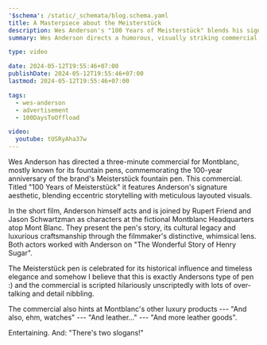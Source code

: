 ```yaml
---
'$schema': /static/_schemata/blog.schema.yaml
title: A Masterpiece about the Meisterstück
description: Wes Anderson's "100 Years of Meisterstück" blends his signature aesthetic with humor to present Montblanc's iconic pen, showcasing its timeless legacy and craftsmanship.
summary: Wes Anderson directs a humorous, visually striking commercial for Montblanc’s Meisterstück pen. Alongside Rupert Friend and Jason Schwartzman, Anderson crafts a whimsical tribute, celebrating the pen's 100-year legacy with his iconic storytelling and meticulous visuals, highlighting Montblanc's luxury craftsmanship.

type: video

date: 2024-05-12T19:55:46+07:00
publishDate: 2024-05-12T19:55:46+07:00
lastmod: 2024-05-12T19:55:46+07:00

tags:
  - wes-anderson
  - advertisement
  - 100DaysToOffload

video:
  youtube: tUSRyAha37w
---
```


Wes Anderson has directed a three-minute commercial for Montblanc, mostly known for its fountain pens, commemorating the 100-year anniversary of the brand's Meisterstück fountain pen. This commercial. Titled "100 Years of Meisterstück" it features Anderson's signature aesthetic, blending eccentric storytelling with meticulous layouted visuals.

In the short film, Anderson himself acts and is joined by Rupert Friend and Jason Schwartzman as characters at the fictional Montblanc Headquarters atop Mont Blanc. They present the pen's story, its cultural legacy and luxurious craftsmanship through the filmmaker's distinctive, whimsical lens. Both actors worked with Anderson on "The Wonderful Story of Henry Sugar".

The Meisterstück pen is celebrated for its historical influence and timeless elegance and somehow I believe that this is exactly Andersons type of pen :) and the commercial is scripted hilariously unscriptedly with lots of over-talking and detail nibbling.

The commercial also hints at Montblanc's other luxury products --- "And also, ehm, watches" --- "And leather..." --- "And more leather goods".

Entertaining. And: "There's two slogans!"
